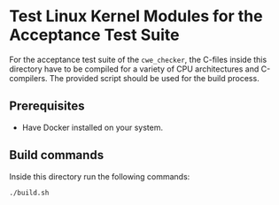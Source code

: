 # Test Linux Kernel Modules for the Acceptance Test Suite

For the acceptance test suite of the `cwe_checker`, the C-files inside this
directory have to be compiled for a variety of CPU architectures and
C-compilers. The provided script should be used for the build process.

## Prerequisites

- Have Docker installed on your system.

## Build commands

Inside this directory run the following commands:
```shell
./build.sh
```
